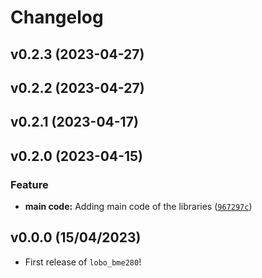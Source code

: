 # Changelog

<!--next-version-placeholder-->

## v0.2.3 (2023-04-27)


## v0.2.2 (2023-04-27)


## v0.2.1 (2023-04-17)


## v0.2.0 (2023-04-15)
### Feature
* **main code:** Adding main code of the libraries ([`967297c`](https://github.com/lukasz-lobocki/lobo_bme280/commit/967297c5007bf0bc639c2bcedf067a32d67979d5))

## v0.0.0 (15/04/2023)

- First release of `lobo_bme280`!
